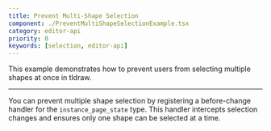 ```yaml
---
title: Prevent Multi-Shape Selection
component: ./PreventMultiShapeSelectionExample.tsx
category: editor-api
priority: 0
keywords: [selection, editor-api]
---
```


This example demonstrates how to prevent users from selecting multiple shapes at once in tldraw.

---

You can prevent multiple shape selection by registering a before-change handler for the `instance_page_state` type. This handler intercepts selection changes and ensures only one shape can be selected at a time.
